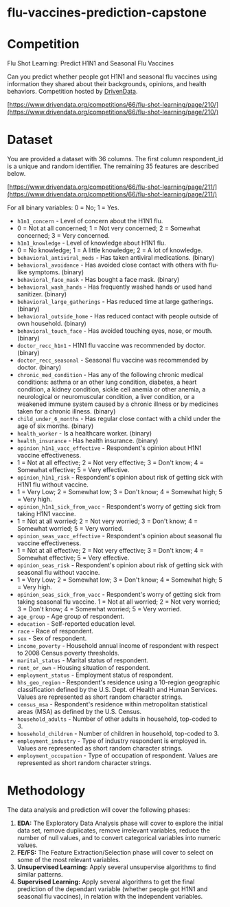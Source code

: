 # flu-vaccines-prediction-capstone

# Competition

Flu Shot Learning: Predict H1N1 and Seasonal Flu Vaccines

Can you predict whether people got H1N1 and seasonal flu vaccines using information they shared about their backgrounds, opinions, and health behaviors. Competition hosted by [DrivenData](https://www.drivendata.org/).

[https://www.drivendata.org/competitions/66/flu-shot-learning/page/210/](https://www.drivendata.org/competitions/66/flu-shot-learning/page/210/)

# Dataset

You are provided a dataset with 36 columns. The first column respondent_id is a unique and random identifier. The remaining 35 features are described below.

[https://www.drivendata.org/competitions/66/flu-shot-learning/page/211/](https://www.drivendata.org/competitions/66/flu-shot-learning/page/211/)

For all binary variables: 0 = No; 1 = Yes.

*   `h1n1_concern` - Level of concern about the H1N1 flu.
  *   0 = Not at all concerned; 1 = Not very concerned; 2 = Somewhat concerned; 3 = Very concerned.
*   `h1n1_knowledge` - Level of knowledge about H1N1 flu.
  *   0 = No knowledge; 1 = A little knowledge; 2 = A lot of knowledge.
*   `behavioral_antiviral_meds` - Has taken antiviral medications. (binary)
*   `behavioral_avoidance` - Has avoided close contact with others with flu-like symptoms. (binary)
*   `behavioral_face_mask` - Has bought a face mask. (binary)
*   `behavioral_wash_hands` - Has frequently washed hands or used hand sanitizer. (binary)
*   `behavioral_large_gatherings` - Has reduced time at large gatherings. (binary)
*   `behavioral_outside_home` - Has reduced contact with people outside of own household. (binary)
*   `behavioral_touch_face` - Has avoided touching eyes, nose, or mouth. (binary)
*   `doctor_recc_h1n1` - H1N1 flu vaccine was recommended by doctor. (binary)
*   `doctor_recc_seasonal` - Seasonal flu vaccine was recommended by doctor. (binary)
*   `chronic_med_condition` - Has any of the following chronic medical conditions: asthma or an other lung condition, diabetes, a heart condition, a kidney condition, sickle cell anemia or other anemia, a neurological or neuromuscular condition, a liver condition, or a weakened immune system caused by a chronic illness or by medicines taken for a chronic illness. (binary)
*   `child_under_6_months` - Has regular close contact with a child under the age of six months. (binary)
*   `health_worker` - Is a healthcare worker. (binary)
*   `health_insurance` - Has health insurance. (binary)
*   `opinion_h1n1_vacc_effective` - Respondent's opinion about H1N1 vaccine effectiveness.
  *   1 = Not at all effective; 2 = Not very effective; 3 = Don't know; 4 = Somewhat effective; 5 = Very effective.
*   `opinion_h1n1_risk` - Respondent's opinion about risk of getting sick with H1N1 flu without vaccine.
  *   1 = Very Low; 2 = Somewhat low; 3 = Don't know; 4 = Somewhat high; 5 = Very high.
*   `opinion_h1n1_sick_from_vacc` - Respondent's worry of getting sick from taking H1N1 vaccine.
  *   1 = Not at all worried; 2 = Not very worried; 3 = Don't know; 4 = Somewhat worried; 5 = Very worried.
*   `opinion_seas_vacc_effective` - Respondent's opinion about seasonal flu vaccine effectiveness.
  *   1 = Not at all effective; 2 = Not very effective; 3 = Don't know; 4 = Somewhat effective; 5 = Very effective.
*   `opinion_seas_risk` - Respondent's opinion about risk of getting sick with seasonal flu without vaccine.
  *   1 = Very Low; 2 = Somewhat low; 3 = Don't know; 4 = Somewhat high; 5 = Very high.
*   `opinion_seas_sick_from_vacc` - Respondent's worry of getting sick from taking seasonal flu vaccine.
     1 = Not at all worried; 2 = Not very worried; 3 = Don't know; 4 = Somewhat worried; 5 = Very worried.
*   `age_group` - Age group of respondent.
*   `education` - Self-reported education level.
*   `race` - Race of respondent.
*   `sex` - Sex of respondent.
*   `income_poverty` - Household annual income of respondent with respect to 2008 Census poverty thresholds.
*   `marital_status` - Marital status of respondent.
*   `rent_or_own` - Housing situation of respondent.
*   `employment_status` - Employment status of respondent.
*   `hhs_geo_region` - Respondent's residence using a 10-region geographic classification defined by the U.S. Dept. of Health and Human Services. Values are represented as short random character strings.
*   `census_msa` - Respondent's residence within metropolitan statistical areas (MSA) as defined by the U.S. Census.
*   `household_adults` - Number of other adults in household, top-coded to 3.
*   `household_children` - Number of children in household, top-coded to 3.
*   `employment_industry` - Type of industry respondent is employed in. Values are represented as short random character strings.
*   `employment_occupation` - Type of occupation of respondent. Values are represented as short random character strings. 

# Methodology

The data analysis and prediction will cover the following phases:

1. **EDA:** The Exploratory Data Analysis phase will cover to explore the initial data set, remove duplicates, remove irrelevant variables, reduce the number of null values, and to convert categorical variables into numeric values.
2. **FE/FS:** The Feature Extraction/Selection phase will cover to select on some of the most relevant variables.
3. **Unsupervised Learning:** Apply several unsupervise algorithms to find similar patterns.
4. **Supervised Learning:** Apply several algorithms to get the final prediction of the dependant variable (whether people got H1N1 and seasonal flu vaccines), in relation with the independent variables.



